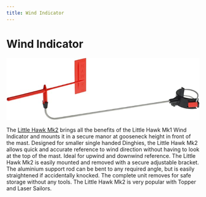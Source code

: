 ```yaml
---
title: Wind Indicator
---
```

# Wind Indicator

![Wind Indicator](../img/boat/wind-indicator.jpg)

The [Little Hawk Mk2](https://www.amazon.de/Hawk-Little-2-Podium/dp/B01NAZ6C6L/ref=sr_1_8?keywords=Hawk+Marine+Products&qid=1684237390&sr=8-8) brings all the benefits of the Little Hawk Mk1 Wind Indicator and mounts it in a secure manor at gooseneck height in front of the mast. Designed for smaller single handed Dinghies, the Little Hawk Mk2 allows quick and accurate reference to wind direction without having to look at the top of the mast. Ideal for upwind and downwind reference. The Little Hawk Mk2 is easily mounted and removed with a secure adjustable bracket. The aluminium support rod can be bent to any required angle, but is easily straightened if accidentally knocked. The complete unit removes for safe storage without any tools. The Little Hawk Mk2 is very popular with Topper and Laser Sailors.

